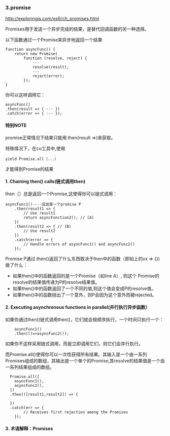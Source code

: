 ### 3.promise
<http://exploringjs.com/es6/ch_promises.html>

Promises用于发送一个异步完成的结果，是替代回调函数的另一种选择。

以下函数通过一个Promise来异步地返回一个结果

	function asyncFunc() {
	    return new Promise(
	        function (resolve, reject) {
	            ···
	            resolve(result);
	            ···
	            reject(error);
	        });
	}

你可以这样调用它：
	
	asyncFunc()
	.then(result => { ··· })
	.catch(error => { ··· });

#### 特别NOTE
promise正常情况下结果只能用.then(result =>)来获取。

特殊情况下，在co工具中,使用 

	yield Promise.all（...）

才能得到Promise的结果

#### 1. Chaining then() calls(链式调用then)

then（）总是返回一个Promise,这使得你可以链式调用：

	asyncFunc1()----设这是一个promise P
		.then(result1 => {
		    // Use result1
		    return asyncFunction2(); // (A)
		})
		.then(result2 => { // (B)
		    // Use result2
		})
		.catch(error => {
		    // Handle errors of asyncFunc1() and asyncFunc2()
		});

Promise P通过.then()返回了什么东西取决于then中的函数（即如上的xx => {}) 做了什么：

- 如果then()中的函数返回的是一个Promise（如line A）, 则这个 Promise的resolve的结果值传递为P的resolve结果值。
- 如果then()中的函数返回了一个不同的值,则这个值会变成P的resolve值。
- 如果then()中的函数抛出了一个意外，则P会因为这个意外而被rejected。


#### 2. Executing asynchronous functions in parallel(并行执行异步函数）
如果你通过then()链式调用then()，它们就会按顺序执行，一个时间只执行一个：

		asyncFunc1()
		.then(()=>asyncFunc2());


如果你不这样采用链式调用，而是立即调用它们，则它们会并行执行。

而Promise.all()使得你可以一次性获得所有结果。其输入是一个由一系列Promises组成的数组，其输出是一个单个的Promise,其resolve的结果值是一个由一系列结果组成的数组。

	  Promise.all([
		asyncFunc1(),
		asyncFunc2(),
	  ])
	  .then(([result1,result2]) => {
	
	  })
	  .catch(err => {
			// Receives first rejection among the Promises
		});

#### 3. 术语解释：Promises
